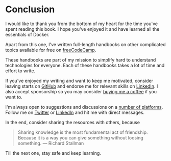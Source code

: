 # Conclusion

I would like to thank you from the bottom of my heart for the time you've spent reading this book. I hope you've enjoyed it and have learned all the essentials of Docker.

Apart from this one, I've written full-length handbooks on other complicated topics available for free on [freeCodeCamp](https://www.freecodecamp.org/news/the-docker-handbook/freecodecamp.org/news/author/farhanhasin/).

These handbooks are part of my mission to simplify hard to understand technologies for everyone. Each of these handbooks takes a lot of time and effort to write.

If you've enjoyed my writing and want to keep me motivated, consider leaving starts on [GitHub](https://github.com/fhsinchy/) and endorse me for relevant skills on [LinkedIn](https://www.linkedin.com/in/farhanhasin/). I also accept sponsorship so you may consider [buying me a coffee](https://www.buymeacoffee.com/farhanhasin) if you want to.

I'm always open to suggestions and discussions on a [number of platforms](https://linktr.ee/farhanhasin). Follow me on [Twitter](https://twitter.com/frhnhsin) or [LinkedIn](https://www.linkedin.com/in/farhanhasin/) and hit me with direct messages.

In the end, consider sharing the resources with others, because

> Sharing knowledge is the most fundamental act of friendship. Because it is a way you can give something without loosing something. — Richard Stallman

Till the next one, stay safe and keep learning.

